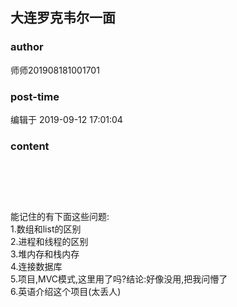 ## 大连罗克韦尔一面
### author 
师师201908181001701
### post-time 

编辑于  2019-09-12 17:01:04
### content 
<div class="post-topic-des nc-post-content">
 <h1 style="font-weight: 400;color: rgb(51,51,51);">
  <br/>
 </h1>
 <div>
  能记住的有下面这些问题:
 </div>
 <div>
  1.数组和list的区别
 </div>
 <div>
  2.进程和线程的区别
 </div>
 <div>
  3.堆内存和栈内存
 </div>
 <div>
  4.连接数据库
 </div>
 <div>
  5.项目,MVC模式,这里用了吗?结论:好像没用,把我问懵了
 </div>
 <div>
  6.英语介绍这个项目(太丢人)
 </div>
 <div>
  <br/>
 </div>
</div>
